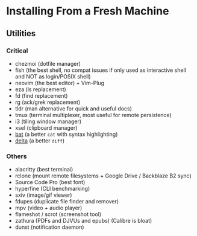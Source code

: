 # Installing From a Fresh Machine

## Utilities

### Critical

- chezmoi (dotfile manager)
- fish (the best shell, no compat issues if only used as interactive shell and NOT as login/POSIX shell)
- neovim (the best editor) + Vim-Plug
- eza (ls replacement)
- fd (find replacement)
- rg (ack/grek replacement)
- tldr (man alternative for quick and useful docs)
- tmux (terminal multiplexer, most useful for remote persistence)
- i3 (tiling window manager)
- xsel (clipboard manager)
- [bat](https://github.com/sharkdp/bat) (a better `cat` with syntax highlighting)
- [delta](https://github.com/dandavison/delta) (a better `diff`)

### Others

- alacritty (best terminal)
- rclone (mount remote filesystems + Google Drive / Backblaze B2 sync)
- Source Code Pro (best font)
- hyperfine (CLI benchmarking)
- sxiv (image/gif viewer)
- fdupes (duplicate file finder and remover)
- mpv (video + audio player)
- flameshot / scrot (screenshot tool)
- zathura (PDFs and DJVUs and epubs) (Calibre is bloat)
- dunst (notification daemon)
